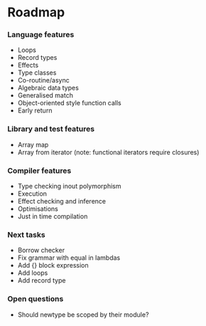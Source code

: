 # Roadmap

### Language features

- Loops
- Record types
- Effects
- Type classes
- Co-routine/async
- Algebraic data types
- Generalised match
- Object-oriented style function calls
- Early return

### Library and test features

- Array map
- Array from iterator (note: functional iterators require closures)

### Compiler features

- Type checking inout polymorphism
- Execution
- Effect checking and inference
- Optimisations
- Just in time compilation

### Next tasks

- Borrow checker
- Fix grammar with equal in lambdas
- Add {} block expression
- Add loops
- Add record type

### Open questions

- Should newtype be scoped by their module?